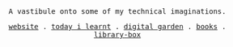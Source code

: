 <p align="center">
<samp>A vastibule onto some of my technical imaginations.<samp>
</p>

<p align="center">

  <samp>
    <a href="https://saheed.codes">website</a> .
    <a href="https://saheed.codes/TIL">today i learnt</a> .
    <a href="https://saheed.codes/second-brain">digital garden</a> .
    <a href="https://saheed.codes/books">books</a> .
    <a href="https://github.com/ahmedsaheed/library-box">library-box</a> 
  </samp>
</p>

